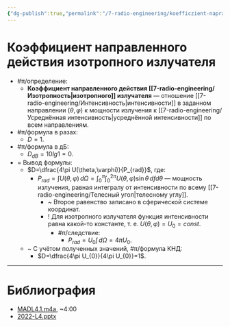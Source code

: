 ```yaml
---
{"dg-publish":true,"permalink":"/7-radio-engineering/koefficzient-napravlennogo-dejstviya-izotropnogo-izluchatelya/","title":"Коэффициент направленного действия изотропного излучателя"}
---
```



# Коэффициент направленного действия изотропного излучателя

- #π/определение:
	- **Коэффициент направленного действия [[7-radio-engineering/Изотропность\|изотропного]] излучателя** — отношение [[7-radio-engineering/Интенсивность\|интенсивности]] в заданном направлении ($\theta,\varphi$) к мощности излучения к [[7-radio-engineering/Усреднённая интенсивность\|усреднённой интенсивности]] по всем направлениям.
- #π/формула в разах:
	- $D=1$.
- #π/формула в дБ:
	- $D_{dB}=10lg 1 = 0$.
- = Вывод формулы:
	- $D=\dfrac{4\pi U(\theta,\varphi)}{P_{rad}}$, где:
		- $\displaystyle P_{rad}=\int U(\theta,\varphi) \, d\Omega = \int_{0}^{\pi}\int_{0}^{2\pi}U(\theta,\varphi) \sin\theta \, dfd\theta$ — мощность излучения, равная интегралу от интенсивности по всему [[7-radio-engineering/Телесный угол\|телесному углу]].
			- ~ Второе равенство записано в сферической системе координат.
			- ! Для изотропного излучателя функция интенсивности равна какой-то константе, т. е. $U(\theta, \varphi)=U_{0}=const$.
				- #π/следствие:
					- $\displaystyle P_{rad}=U_{0}\int  \, d\Omega=4\pi U_{0}$.
	- ~ С учётом полученных значений, #π/формула КНД:
		- $D=\dfrac{4\pi U_{0}}{4\pi U_{0}}=1$.

---

# Библиография

- [MADL4.1.m4a](file:///C:%5CUsers%5CMojo%5CiCloudDrive%5C_university%5CIllarionov%5Clecture-recording%5CMADL4.1.m4a), ~4:00
- [2022-L4.pptx](file:///C:%5CUsers%5CMojo%5CiCloudDrive%5C_university%5CIllarionov%5Clecture-presentations%5C2022-L4.pptx)
